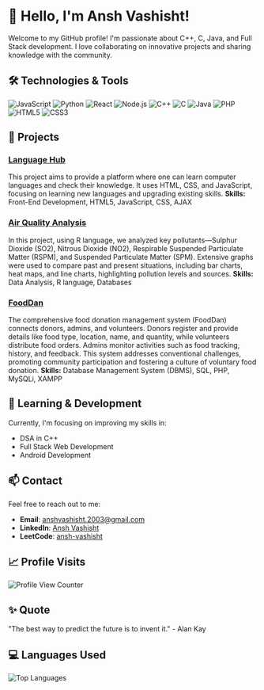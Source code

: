 # 👋 Hello, I'm Ansh Vashisht!

Welcome to my GitHub profile! I'm passionate about C++, C, Java, and Full Stack development. I love collaborating on innovative projects and sharing knowledge with the community. 

## 🛠️ Technologies & Tools

![JavaScript](https://img.shields.io/badge/-JavaScript-F7DF1E?style=flat&logo=javascript&logoColor=black)
![Python](https://img.shields.io/badge/-Python-3776AB?style=flat&logo=python&logoColor=white)
![React](https://img.shields.io/badge/-React-61DAFB?style=flat&logo=react&logoColor=black)
![Node.js](https://img.shields.io/badge/-Node.js-339933?style=flat&logo=node.js&logoColor=white)
![C++](https://img.shields.io/badge/-C%2B%2B-00599C?style=flat&logo=cplusplus&logoColor=white)
![C](https://img.shields.io/badge/-C-A8B9CC?style=flat&logo=c&logoColor=white)
![Java](https://img.shields.io/badge/-Java-007396?style=flat&logo=java&logoColor=white)
![PHP](https://img.shields.io/badge/-PHP-777BB4?style=flat&logo=php&logoColor=white)
![HTML5](https://img.shields.io/badge/-HTML5-E34F26?style=flat&logo=html5&logoColor=white)
![CSS3](https://img.shields.io/badge/-CSS3-1572B6?style=flat&logo=css3&logoColor=white)

## 🔭 Projects

### [Language Hub](https://github.com/ansh-vashisht/LangHub.github.io)
This project aims to provide a platform where one can learn computer languages and check their knowledge. It uses HTML, CSS, and JavaScript, focusing on learning new languages and upgrading existing skills.
**Skills:** Front-End Development, HTML5, JavaScript, CSS, AJAX

### [Air Quality Analysis](https://github.com/ansh-vashisht/AirQuality.github.io)
In this project, using R language, we analyzed key pollutants—Sulphur Dioxide (SO2), Nitrous Dioxide (NO2), Respirable Suspended Particulate Matter (RSPM), and Suspended Particulate Matter (SPM). Extensive graphs were used to compare past and present situations, including bar charts, heat maps, and line charts, highlighting pollution levels and sources.
**Skills:** Data Analysis, R language, Databases

### [FoodDan](https://github.com/ansh-vashisht/foodDan.github.io)
The comprehensive food donation management system (FoodDan) connects donors, admins, and volunteers. Donors register and provide details like food type, location, name, and quantity, while volunteers distribute food orders. Admins monitor activities such as food tracking, history, and feedback. This system addresses conventional challenges, promoting community participation and fostering a culture of voluntary food donation.
**Skills:** Database Management System (DBMS), SQL, PHP, MySQLi, XAMPP

## 🌱 Learning & Development

Currently, I'm focusing on improving my skills in:
- DSA in C++
- Full Stack Web Development
- Android Development

## 📫 Contact

Feel free to reach out to me:
- **Email**: [anshvashisht.2003@gmail.com](mailto:anshvashisht.2003@gmail.com)
- **LinkedIn**: [Ansh Vashisht](https://www.linkedin.com/in/ansh-vashisht-1759681ba/)
- **LeetCode**: [ansh-vashisht](https://leetcode.com/u/ansh-vashisht/)


## 📈 Profile Visits

![Profile View Counter](https://komarev.com/ghpvc/?username=ansh-vashisht2003)

## ✨ Quote

"The best way to predict the future is to invent it." - Alan Kay


## 💻 Languages Used

![Top Languages](https://github-readme-stats.vercel.app/api/top-langs/?username=ansh-vashisht2003&layout=compact&theme=radical)
